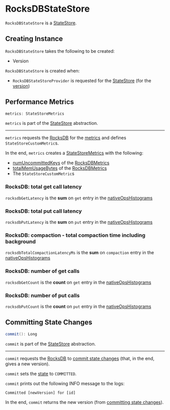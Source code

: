 # RocksDBStateStore

`RocksDBStateStore` is a [StateStore](StateStore.md).

## Creating Instance

`RocksDBStateStore` takes the following to be created:

* <span id="lastVersion"> Version

`RocksDBStateStore` is created when:

* `RocksDBStateStoreProvider` is requested for the [StateStore](RocksDBStateStoreProvider.md#getStore) (for the [version](#version))

## <span id="metrics"> Performance Metrics

```scala
metrics: StateStoreMetrics
```

`metrics` is part of the [StateStore](StateStore.md#metrics) abstraction.

---

`metrics` requests the [RocksDB](RocksDBStateStoreProvider.md#rocksDB) for the [metrics](RocksDB.md#metrics) and defines `StateStoreCustomMetric`s.

In the end, `metrics` creates a [StateStoreMetrics](StateStoreMetrics.md) with the following:

* [numUncommittedKeys](RocksDBMetrics.md#numUncommittedKeys) of the [RocksDBMetrics](RocksDBMetrics.md)
* [totalMemUsageBytes](RocksDBMetrics.md#totalMemUsageBytes) of the [RocksDBMetrics](RocksDBMetrics.md)
* The `StateStoreCustomMetric`s

### <span id="rocksdbGetLatency"><span id="CUSTOM_METRIC_GET_TIME"> RocksDB: total get call latency

`rocksdbGetLatency` is the **sum** on `get` entry in the [nativeOpsHistograms](RocksDBMetrics.md#nativeOpsHistograms)

### <span id="rocksdbPutLatency"><span id="CUSTOM_METRIC_PUT_TIME"> RocksDB: total put call latency

`rocksdbPutLatency` is the **sum** on `put` entry in the [nativeOpsHistograms](RocksDBMetrics.md#nativeOpsHistograms)

### <span id="rocksdbTotalCompactionLatencyMs"><span id="CUSTOM_METRIC_TOTAL_COMPACT_TIME"> RocksDB: compaction - total compaction time including background

`rocksdbTotalCompactionLatencyMs` is the **sum** on `compaction` entry in the [nativeOpsHistograms](RocksDBMetrics.md#nativeOpsHistograms)

### <span id="rocksdbGetCount"><span id="CUSTOM_METRIC_GET_COUNT"> RocksDB: number of get calls

`rocksdbGetCount` is the **count** on `get` entry in the [nativeOpsHistograms](RocksDBMetrics.md#nativeOpsHistograms)

### <span id="rocksdbPutCount"><span id="CUSTOM_METRIC_PUT_COUNT"> RocksDB: number of put calls

`rocksdbPutCount` is the **count** on `put` entry in the [nativeOpsHistograms](RocksDBMetrics.md#nativeOpsHistograms)

## <span id="commit"> Committing State Changes

```scala
commit(): Long
```

`commit` is part of the [StateStore](StateStore.md#commit) abstraction.

---

`commit` requests the [RocksDB](RocksDBStateStoreProvider.md#rocksDB) to [commit state changes](RocksDB.md#commit) (that, in the end, gives a new version).

`commit` sets the [state](#state) to `COMMITTED`.

`commit` prints out the following INFO message to the logs:

```text
Committed [newVersion] for [id]
```

In the end, `commit` returns the new version (from [committing state changes](RocksDB.md#commit)).

